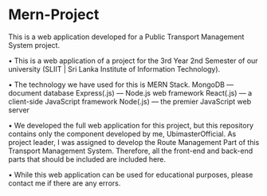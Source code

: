 # Mern-Project

This is a web application developed for a Public Transport Management System project.

•  This is a web application of a project for the 3rd Year 2nd Semester of our university (SLIIT | Sri Lanka Institute of Information Technology).

• The technology we have used for this is MERN Stack.
    MongoDB — document database
    Express(.js) — Node.js web framework
    React(.js) — a client-side JavaScript framework
    Node(.js) — the premier JavaScript web server

• We developed the full web application for this project, but this repository contains only the component developed by me, UbimasterOfficial. As project leader, I was assigned to develop the Route Management Part of this Transport Management System. Therefore, all the front-end and back-end parts that should be included are included here.

• While this web application can be used for educational purposes, please contact me if there are any errors.
